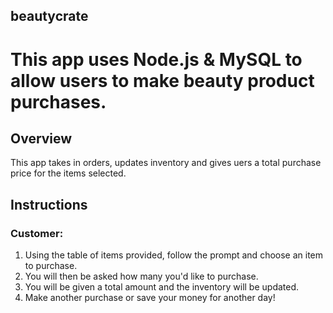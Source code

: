 ## beautycrate

# This app uses Node.js & MySQL to allow users to make beauty product purchases. 

## Overview

This app takes in orders, updates inventory and gives uers a total purchase price for the items selected. 

## Instructions

### Customer:

1. Using the table of items provided, follow the prompt and choose an item to purchase.
2. You will then be asked how many you'd like to purchase.
3. You will be given a total amount and the inventory will be updated.
4. Make another purchase or save your money for another day!
